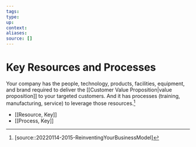 ```yaml
---
tags:
type:
up:
context:
aliases:
source: []
---
```


# Key Resources and Processes

Your company has the people, technology, products, facilities, equipment, and brand required to deliver the [[Customer Value Proposition|value proposition]] to your targeted customers. And it has processes (training, manufacturing, service) to leverage those resources.[^1]

- [[Resource, Key]]
- [[Process, Key]]

[^1]: [source::20220114-2015-ReinventingYourBusinessModel]
